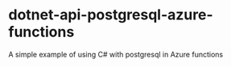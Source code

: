 # dotnet-api-postgresql-azure-functions
A simple example of using C# with postgresql in Azure functions
